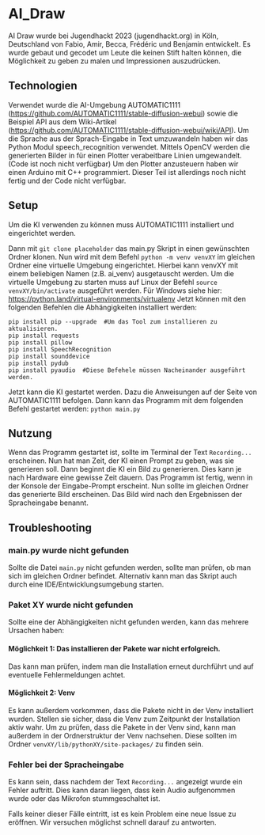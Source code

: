 # AI_Draw
AI Draw wurde bei Jugendhackt 2023 (jugendhackt.org) in Köln, Deutschland von Fabio, Amir, Becca, Frédéric und Benjamin entwickelt. Es wurde gebaut und gecodet um Leute die keinen Stift halten können, die Möglichkeit zu geben zu malen und Impressionen auszudrücken.

## Technologien
Verwendet wurde die AI-Umgebung AUTOMATIC1111 (https://github.com/AUTOMATIC1111/stable-diffusion-webui) sowie die Beispiel API aus dem Wiki-Artikel
(https://github.com/AUTOMATIC1111/stable-diffusion-webui/wiki/API).
Um die Sprache aus der Sprach-Eingabe in Text umzuwandeln haben wir das Python Modul speech_recognition verwendet.
Mittels OpenCV werden die generierten Bilder in für einen Plotter verabeitbare Linien umgewandelt. (Code ist noch nicht verfügbar)
Um den Plotter anzusteuern haben wir einen Arduino mit C++ programmiert. Dieser Teil ist allerdings noch nicht fertig und der Code nicht verfügbar.

## Setup
Um die KI verwenden zu können muss AUTOMATIC1111 installiert und eingerichtet werden.

Dann mit `git clone placeholder` das main.py Skript in einen gewünschten Ordner klonen.
Nun wird mit dem Befehl `python -m venv venvXY` im gleichen Ordner eine virtuelle Umgebung eingerichtet. Hierbei kann venvXY mit einem beliebigen Namen (z.B. ai_venv) ausgetauscht werden. Um die virtuelle Umgebung zu starten muss auf Linux der Befehl `source venvXY/bin/activate` ausgeführt werden. Für Windows siehe hier: https://python.land/virtual-environments/virtualenv
Jetzt können mit den folgenden Befehlen die Abhängigkeiten installiert werden:
```
pip install pip --upgrade  #Um das Tool zum installieren zu aktualisieren.
pip install requests
pip install pillow
pip install SpeechRecognition
pip install sounddevice
pip install pydub
pip install pyaudio  #Diese Befehele müssen Nacheinander ausgeführt werden.
```
Jetzt kann die KI gestartet werden. Dazu die Anweisungen auf der Seite von AUTOMATIC1111 befolgen.
Dann kann das Programm mit dem folgenden Befehl gestartet werden: `python main.py`

## Nutzung
Wenn das Programm gestartet ist, sollte im Terminal der Text `Recording...` erscheinen. Nun hat man Zeit, der KI einen Prompt zu geben, was sie generieren soll. Dann beginnt die KI ein Bild zu generieren. Dies kann je nach Hardware eine gewisse Zeit dauern. Das Programm ist fertig, wenn in der Konsole der Eingabe-Prompt erscheint. Nun sollte im gleichen Ordner das generierte Bild erscheinen. Das Bild wird nach den Ergebnissen der Spracheingabe benannt.

## Troubleshooting
### main.py wurde nicht gefunden
Sollte die Datei `main.py` nicht gefunden werden, sollte man prüfen, ob man sich im gleichen Ordner befindet. Alternativ kann man das Skript auch durch eine IDE/Entwicklungsumgebung starten.
### Paket XY wurde nicht gefunden
Sollte eine der Abhängigkeiten nicht gefunden werden, kann das mehrere Ursachen haben:
#### Möglichkeit 1: Das installieren der Pakete war nicht erfolgreich.
Das kann man prüfen, indem man die Installation erneut durchführt und auf eventuelle Fehlermeldungen achtet.
#### Möglichkeit 2: Venv
Es kann außerdem vorkommen, dass die Pakete nicht in der Venv installiert wurden. Stellen sie sicher, dass die Venv zum Zeitpunkt der Installation aktiv wahr. Um zu prüfen, dass die Pakete in der Venv sind, kann man außerdem in der Ordnerstruktur der Venv nachsehen. Diese sollten im Ordner `venvXY/lib/pythonXY/site-packages/` zu finden sein.
### Fehler bei der Spracheingabe
Es kann sein, dass nachdem der Text `Recording...` angezeigt wurde ein Fehler auftritt. Dies kann daran liegen, dass kein Audio aufgenommen wurde oder das Mikrofon stummgeschaltet ist.

Falls keiner dieser Fälle eintritt, ist es kein Problem eine neue Issue zu eröffnen. Wir versuchen möglichst schnell darauf zu antworten.
